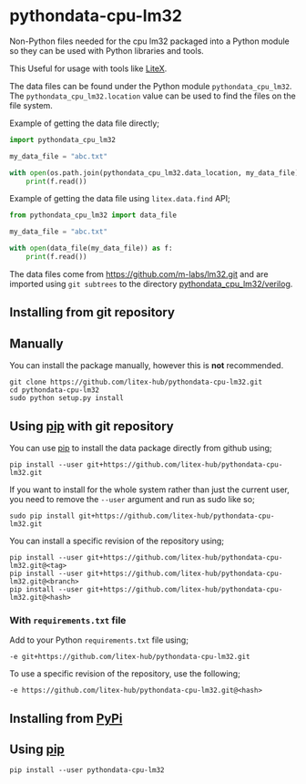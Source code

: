 # pythondata-cpu-lm32

Non-Python  files needed for the cpu lm32 packaged
into a Python module so they can be used with Python libraries and tools.

This Useful for usage with tools like
[LiteX](https://github.com/enjoy-digital/litex.git).

The data files can be found under the Python module `pythondata_cpu_lm32`. The
`pythondata_cpu_lm32.location` value can be used to find the files on the file system.

Example of getting the data file directly;
```python
import pythondata_cpu_lm32

my_data_file = "abc.txt"

with open(os.path.join(pythondata_cpu_lm32.data_location, my_data_file)) as f:
    print(f.read())
```

Example of getting the data file using `litex.data.find` API;
```python
from pythondata_cpu_lm32 import data_file

my_data_file = "abc.txt"

with open(data_file(my_data_file)) as f:
    print(f.read())
```


The data files come from https://github.com/m-labs/lm32.git
and are imported using `git subtrees` to the directory
[pythondata_cpu_lm32/verilog](pythondata_cpu_lm32/verilog).



## Installing from git repository

## Manually

You can install the package manually, however this is **not** recommended.

```
git clone https://github.com/litex-hub/pythondata-cpu-lm32.git
cd pythondata-cpu-lm32
sudo python setup.py install
```

## Using [pip](https://pip.pypa.io/) with git repository

You can use [pip](https://pip.pypa.io/) to install the data package directly
from github using;

```
pip install --user git+https://github.com/litex-hub/pythondata-cpu-lm32.git
```

If you want to install for the whole system rather than just the current user,
you need to remove the `--user` argument and run as sudo like so;

```
sudo pip install git+https://github.com/litex-hub/pythondata-cpu-lm32.git
```

You can install a specific revision of the repository using;
```
pip install --user git+https://github.com/litex-hub/pythondata-cpu-lm32.git@<tag>
pip install --user git+https://github.com/litex-hub/pythondata-cpu-lm32.git@<branch>
pip install --user git+https://github.com/litex-hub/pythondata-cpu-lm32.git@<hash>
```

### With `requirements.txt` file

Add to your Python `requirements.txt` file using;
```
-e git+https://github.com/litex-hub/pythondata-cpu-lm32.git
```

To use a specific revision of the repository, use the following;
```
-e https://github.com/litex-hub/pythondata-cpu-lm32.git@<hash>
```

## Installing from [PyPi](https://pypi.org/project/pythondata-cpu-lm32/)

## Using [pip](https://pip.pypa.io/)

```
pip install --user pythondata-cpu-lm32
```
